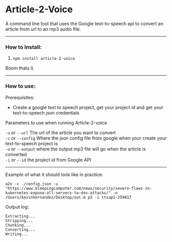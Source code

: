 # Article-2-Voice

A command line tool that uses the Google text-to-speech api to convert an article from url to an mp3 audio file.

-------


### How to Install:

1. `npm install article-2-voice`
 
Boom thats it.

------
### How to use:

Prerequisites:
- Create a google text to speech project, get your project id and get your text-to-speech json credentials

 
Parameters to use when running Article-2-voice

`-u` or `--url` The url of the article you want to convert <br>
`-c` or `--config` Where the json config file from google when your create your text-to-speech project is<br>
`-o` or `--output` where the output mp3 file will go when the article is converted<br>
`-i` or `--id` the project id from Google API<br>

---
Example of what it should look like in practice:

`a2v -c ./config.json -u "https://www.bleepingcomputer.com/news/security/severe-flaws-in-kubernetes-expose-all-servers-to-dos-attacks/" -o /Users/kevinhernandez/Desktop/out.m
p3 -i ttsapi-259817`

Output log:
```
Extracting...
Stripping...
Chunking...
Converting...
Writing...
```

